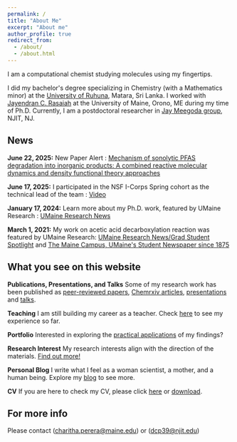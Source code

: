 ```yaml
---
permalink: /
title: "About Me"
excerpt: "About me"
author_profile: true
redirect_from: 
  - /about/
  - /about.html
---
```


I am a computational chemist studying molecules using my fingertips. 

I did my bachelor's degree specializing in Chemistry (with a Mathematics minor) at the [University of Ruhuna](https://alpha.ruh.ac.lk/FacultyofScience/), Matara, Sri Lanka. I worked with [Jayendran C. Rasaiah](http://omh.umeche.maine.edu/) at the University of Maine, Orono, ME during my time of Ph.D. Currently, I am a postdoctoral researcher in [Jay Meegoda group](https://people.njit.edu/profile/meegoda), NJIT, NJ.


News
------
**June 22, 2025:** New Paper Alert : [Mechanism of sonolytic PFAS degradation into inorganic products: A combined reactive molecular dynamics and density functional theory approaches](https://doi.org/10.1016/j.jcis.2025.138215)

**June 17, 2025:** I participated in the NSF I-Corps Spring cohort as the technical lead of the team : [Video](https://youtu.be/tqR6w2KFmrM)

**January 17, 2024:** Learn more about my Ph.D. work, featured by UMaine Research : [UMaine Research News](https://umaine.edu/research/2024/01/17/sustainable-energy-innovation-charitha-pereras-research-may-cut-costs-for-hydrogen-fuel-production%ef%bf%bc/)

**March 1, 2021:** My work on acetic acid decarboxylation reaction was featured by UMaine Research: [UMaine Research News/Grad Student Spotlight](https://umaine.edu/research/2021/03/01/perera-discovers-potential-coating-agent-for-textiles-that-decomposes-sweat/) and [The Maine Campus, UMaine's Student Newspaper since 1875](https://mainecampus.com/category/news/2021/03/umaine-grad-student-makes-chemistry-discovery/)

What you see on this website
------

**Publications, Presentations, and Talks**
Some of my research work has been published as [peer-reviewed papers](https://dcperera.github.io/publications/), [Chemrxiv articles](https://dcperera.github.io/publications/), [presentations](https://dcperera.github.io/talks/) and [talks](https://dcperera.github.io/talks/).


**Teaching**
I am still building my career as a teacher. Check [here](https://dcperera.github.io/teaching/) to see my experience so far.

**Portfolio**
Interested in exploring the [practical applications](https://dcperera.github.io/portfolio/
) of my findings? 

**Research Interest**
My research interests align with the direction of the materials. [Find out more!](https://dcperera.github.io/markdown/)

**Personal Blog**
I write what I feel as a woman scientist, a mother, and a human being. Explore my [blog](https://dcperera.github.io/year-archive/) to see more.

**CV**
If you are here to check my CV, please click [here](https://dcperera.github.io/cv/) or [download](files/Duwage_Charitha_Perera.pdf).

For more info
------
Please contact ([charitha.perera@maine.edu](charitha.perera@maine.edu)) or ([dcp39@njit.edu](dcp39@njit.edu))
